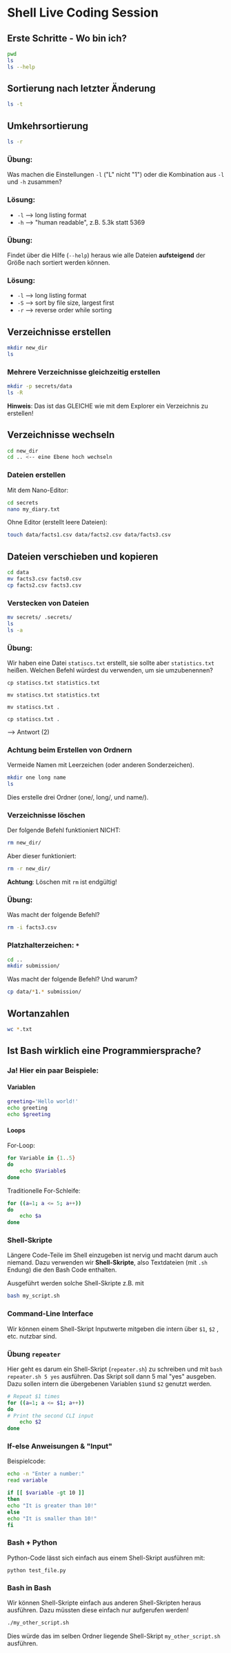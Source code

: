 # Shell Live Coding Session

## Erste Schritte - Wo bin ich?

```bash
pwd
ls
ls --help
```

## Sortierung nach letzter Änderung

```bash
ls -t
```

## Umkehrsortierung

```bash
ls -r 
```

### Übung:

Was machen die Einstellungen `-l` ("L" nicht "1") oder die Kombination aus `-l` und `-h` zusammen?

### Lösung:
- `-l` --> long listing format
- `-h` --> "human readable", z.B. 5.3k statt 5369

### Übung:

Findet über die Hilfe (`--help`) heraus wie alle Dateien **aufsteigend** der Größe nach sortiert werden können.

### Lösung:
- `-l` --> long listing format
- `-S` --> sort by file size, largest first
- `-r` -->  reverse order while sorting

## Verzeichnisse erstellen

```bash
mkdir new_dir
ls
```

### Mehrere Verzeichnisse gleichzeitig erstellen

```bash
mkdir -p secrets/data
ls -R
```

**Hinweis**: Das ist das GLEICHE wie mit dem Explorer ein Verzeichnis zu erstellen!

## Verzeichnisse wechseln
```bash
cd new_dir
cd .. <-- eine Ebene hoch wechseln
```

### Dateien erstellen

Mit dem Nano-Editor:

```bash
cd secrets
nano my_diary.txt
```

Ohne Editor (erstellt leere Dateien):

```bash
touch data/facts1.csv data/facts2.csv data/facts3.csv
```

## Dateien verschieben und kopieren

```bash
cd data
mv facts3.csv facts0.csv
cp facts2.csv facts3.csv
```

### Verstecken von Dateien

```bash
mv secrets/ .secrets/
ls
ls -a
```

### Übung:

Wir haben eine Datei `statiscs.txt` erstellt, sie sollte aber `statistics.txt` heißen. Welchen Befehl würdest du verwenden, um sie umzubenennen?

 `cp statiscs.txt statistics.txt`

 `mv statiscs.txt statistics.txt`

 `mv statiscs.txt .`

`cp statiscs.txt .`

--> Antwort (2)

### Achtung beim Erstellen von Ordnern

Vermeide Namen mit Leerzeichen (oder anderen Sonderzeichen).

```bash
mkdir one long name
ls
```

Dies erstelle drei Ordner (one/, long/, und name/).

### Verzeichnisse löschen

Der folgende Befehl funktioniert NICHT:

```bash
rm new_dir/
```

Aber dieser funktioniert:

```bash
rm -r new_dir/
```

**Achtung**: Löschen mit `rm` ist endgültig!

### Übung:

Was macht der folgende Befehl?

```bash
rm -i facts3.csv
```

### Platzhalterzeichen: `*`

```bash
cd ..
mkdir submission/
```

Was macht der folgende Befehl? Und warum?

```bash
cp data/*1.* submission/
```

## Wortanzahlen

```bash
wc *.txt
```

## Ist Bash wirklich eine Programmiersprache?

### Ja! Hier ein paar Beispiele:

#### Variablen

```bash
greeting='Hello world!'
echo greeting
echo $greeting
```

#### Loops

For-Loop:

```bash
for Variable in {1..5}
do
    echo $Variable$
done
```

Traditionelle For-Schleife:

```bash
for ((a=1; a <= 5; a++))
do
    echo $a
done
```

### Shell-Skripte

Längere Code-Teile im Shell einzugeben ist nervig und macht darum auch niemand. Dazu verwenden wir **Shell-Skripte**, also Textdateien (mit `.sh` Endung) die den Bash Code enthalten.

Ausgeführt werden solche Shell-Skripte z.B. mit
```bash
bash my_script.sh
```

### Command-Line Interface

Wir können einem Shell-Skript Inputwerte mitgeben die intern über `$1`, `$2` , etc. nutzbar sind.

### Übung `repeater`

Hier geht es darum ein Shell-Skript (`repeater.sh`) zu schreiben und mit `bash repeater.sh 5 yes` ausführen. Das Skript soll dann 5 mal "yes" ausgeben. Dazu sollen intern die übergebenen Variablen `$1`und `$2` genutzt werden.

```bash
# Repeat $1 times
for ((a=1; a <= $1; a++))
do
# Print the second CLI input
    echo $2
done
```



### If-else Anweisungen & "Input"

Beispielcode:

```bash
echo -n "Enter a number:"
read variable

if [[ $variable -gt 10 ]]
then
echo "It is greater than 10!"
else
echo "It is smaller than 10!"
fi
```



### Bash + Python

Python-Code lässt sich einfach aus einem Shell-Skript ausführen mit:

```
python test_file.py
```

### Bash in Bash

Wir können Shell-Skripte einfach aus anderen Shell-Skripten heraus ausführen. Dazu müssten diese einfach nur aufgerufen werden!

```bash
./my_other_script.sh
```

Dies würde das im selben Ordner liegende Shell-Skript `my_other_script.sh` ausführen.
